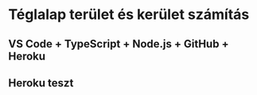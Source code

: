 # Téglalap terület és kerület számítás
##  VS Code + TypeScript + Node.js + GitHub + Heroku

## Heroku teszt
